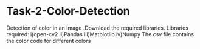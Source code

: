 # Task-2-Color-Detection
Detection of color in an image .Download the required libraries. 
Libraries required:
i)open-cv2
ii)Pandas
iii)Matplotlib
iv)Numpy
The csv file contains the color code for different colors
